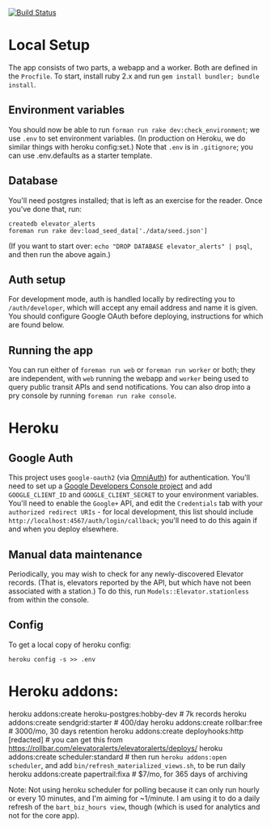  [![Build Status](https://travis-ci.org/ismith/elevator_alerts.svg?branch=master)](https://travis-ci.org/ismith/elevator_alerts)

Local Setup
===========
The app consists of two parts, a webapp and a worker.  Both are defined in the
`Procfile`.  To start, install ruby 2.x and run `gem install bundler; bundle install`.

## Environment variables
You should now be able to run `forman run rake dev:check_environment`; we use
`.env` to set environment variables.  (In production on Heroku, we do similar
things with heroku config:set.)  Note that `.env` is in `.gitignore`; you can
use .env.defaults as a starter template.

## Database
You'll need postgres installed; that is left as an exercise for the reader.
Once you've done that, run:
```
createdb elevator_alerts
foreman run rake dev:load_seed_data['./data/seed.json']
```

(If you want to start over: `echo "DROP DATABASE elevator_alerts" | psql`, and
then run the above again.)

## Auth setup
For development mode, auth is handled locally by redirecting you to
`/auth/developer`, which will accept any email address and name it is given.
You should configure Google OAuth before deploying, instructions for which are
found below.

## Running the app
You can run either of `foreman run web` or `foreman run worker` or both; they
are independent, with `web` running the webapp and `worker` being used to query
public transit APIs and send notifications. You can also drop into a pry console
by running `foreman run rake console`.

Heroku
======

## Google Auth
This project uses `google-oauth2` (via [OmniAuth](https://github.com/intridea/omniauth)) for authentication.
You'll need to set up a [Google Developers Console
project](https://developers.google.com/identity/sign-in/web/devconsole-project)
and add `GOOGLE_CLIENT_ID` and `GOOGLE_CLIENT_SECRET` to your environment
variables.  You'll need to enable the `Google+` API, and edit the `Credentials`
tab with your `authorized redirect URIs` - for local development, this list should
include `http://localhost:4567/auth/login/callback`; you'll need to do this
again if and when you deploy elsewhere.

## Manual data maintenance
Periodically, you may wish to check for any newly-discovered Elevator records.
(That is, elevators reported by the API, but which have not been associated with
a station.)  To do this, run `Models::Elevator.stationless` from within the
console.

## Config
To get a local copy of heroku config:
```
heroku config -s >> .env
```

Heroku addons:
=============
heroku addons:create heroku-postgres:hobby-dev # 7k records
heroku addons:create sendgrid:starter # 400/day
heroku addons:create rollbar:free # 3000/mo, 30 days retention
heroku addons:create deployhooks:http [redacted] # you can get this from https://rollbar.com/elevatoralerts/elevatoralerts/deploys/
heroku addons:create scheduler:standard # then run `heroku addons:open scheduler`, and add `bin/refresh_materialized_views.sh`, to be run daily
heroku addons:create papertrail:fixa # $7/mo, for 365 days of archiving

Note:
Not using heroku scheduler for polling because it can only run hourly or every 10 minutes,
and I'm aiming for ~1/minute.  I am using it to do a daily refresh of the
`bart_biz_hours view`, though (which is used for analytics and not for the core
app).
